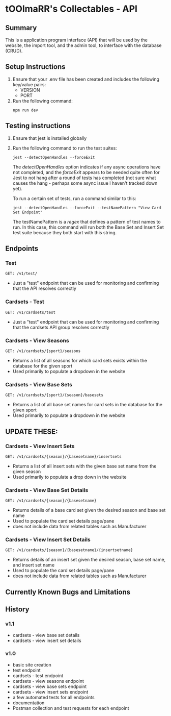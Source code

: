 # tOOlmaRR's Collectables - API
## Summary
This is a application program interface (API) that will be used by the website, the import tool, and the admin tool, to interface with the database (CRUD).

## Setup Instructions
1. Ensure that your .env file has been created and includes the following key/value pairs:
    - VERSION
    - PORT
1. Run the following command:
    ```
    npm run dev
    ```

## Testing instructions
1. Ensure that jest is installed globally
1. Run the following command to run the test suites:
    ```
    jest --detectOpenHandles --forceExit
    ```
    The *detectOpenHandles* option indicates if any async operations have not completed, and the *forceExit* appears to be needed quite often for Jest to not hang after a round of tests has completed (not sure what causes the hang - perhaps some async issue I haven't tracked down yet).

    To run a certain set of tests, run a command similar to this:
    ```
    jest --detectOpenHandles --forceExit --testNamePattern "View Card Set Endpoint"
    ```
    The testNamePattern is a *regex* that defines a pattern of test names to run. In this case, this command will run both the Base Set and Insert Set test suite because they both start with this string.



## Endpoints
### Test
```
GET: /v1/test/
```
- Just a "test" endpoint that can be used for monitoring and confirming that the API resolves correctly

### Cardsets - Test 
```
GET: /v1/cardsets/test
```
- Just a "test" endpoint that can be used for monitoring and confirming that the cardsets API group resolves correctly

### Cardsets - View Seasons
```
GET: /v1/cardsets/{sport}/seasons
```
- Returns a list of all seasons for which card sets exists within the database for the given sport
- Used primarily to populate a dropdown in the website

### Cardsets - View Base Sets
```
GET: /v1/cardsets/{sport}/{season}/basesets
```
- Returns a list of all base set names for card sets in the database for the given sport
- Used primarily to populate a dropdown in the website

## UPDATE THESE:

### Cardsets - View Insert Sets
```
GET: /v1/cardsets/{season}/{basesetname}/insertsets
```
- Returns a list of all insert sets with the given base set name from the given season
- Used primarily to populate a drop down in the website

### Cardsets - View Base Set Details
```
GET: /v1/cardsets/{season}/{basesetname}
```
- Returns details of a base card set given the desired season and base set name
- Used to populate the card set details page/pane
- does not include data from related tables such as Manufacturer

### Cardsets - View Insert Set Details
```
GET: /v1/cardsets/{season}/{basesetname}/{insertsetname}
```
- Returns details of an insert set given the desired season, base set name, and insert set name
- Used to populate the card set details page/pane
- does not include data from related tables such as Manufacturer

## Currently Known Bugs and Limitations

## History

### v1.1
- cardsets - view base set details
- cardsets - view insert set details

### v1.0
- basic site creation
- test endpoint
- cardsets - test endpoint
- cardsets - view seasons endpoint
- cardsets - view base sets endpoint
- cardsets - view insert sets endpoint
- a few automated tests for all endpoints
- documentation
- Postman collection and test requests for each endpoint